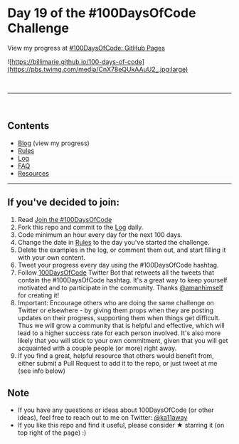 # Day 19 of the #100DaysOfCode Challenge

View my progress at [#100DaysOfCode: GitHub Pages](https://billimarie.github.io/100-days-of-code)

![https://billimarie.github.io/100-days-of-code](https://pbs.twimg.com/media/CnX78eQUkAAuU2_.jpg:large)

<br />

---

<br />

## Contents
* [Blog](https://billimarie.github.io/100-days-of-code) (view my progress)
* [Rules](rules.md)
* [Log](log.md)
* [FAQ](FAQ.md)
* [Resources](resources.md)

---

## If you've decided to join:
1. Read [Join the #100DaysOfCode](https://medium.freecodecamp.com/join-the-100daysofcode-556ddb4579e4)
2. Fork this repo and commit to the [Log](log.md) daily.
3. Code minimum an hour every day for the next 100 days.
4. Change the date in [Rules](rules.md) to the day you've started the challenge.
5. Delete the examples in the log, or comment them out, and start filling it with your own content.
6. Tweet your progress every day using the #100DaysOfCode hashtag.
7. Follow [100DaysOfCode](https://twitter.com/_100DaysOfCode) Twitter Bot that retweets all the tweets that contain the #100DaysOfCode hashtag. It's a great way to keep yourself motivated and to participate in the community. Thanks [@amanhimself](https://twitter.com/amanhimself) for creating it!
8. Important: Encourage others who are doing the same challenge on Twitter or elsewhere - by giving them props when they are posting updates on their progress, supporting them when things get difficult. Thus we will grow a community that is helpful and effective, which will lead to a higher success rate for each person involved. It's also more likely that you will stick to your own commitment, given that you will get acquainted with a couple people (or more) right away.
9. If you find a great, helpful resource that others would benefit from, either submit a Pull Request to add it to the repo, or just tweet at me (see info below)

## Note
* If you have any questions or ideas about 100DaysOfCode (or other ideas), feel free to reach out to me on Twitter: [@ka11away](https://twitter.com/ka11away)
* If you like this repo and find it useful, please consider &#9733; starring it (on top right of the page) :)
